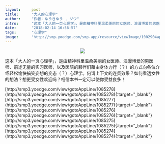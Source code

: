 ```yaml
---
layout:     post
title:      "大人的心理学"
author:     "作者：ゆうきゆう , ソウ"
intro:      "这本「大人的一页心理学」，是由精神科里温柔美丽的女医师、浪漫博爱的男医师、前途无量的实习医师，以及医院的夥伴们藉由身体力行（？）的方式向各位介绍轻松愉快搞笑妄想的变态（？）心理学。何谓上下文的连贯效果？如何看透女性的想法？想更受女性欢迎吗？相信本书一定可以使你受益良多！"
date:       "2018-02-14 16:56:57"
tags:       "心理学"
image:      "http://smp.yoedge.com/smp-app/resource/viewImage/1002904appline.png"
---
```

<div style="text-align: center">
<p><img src="http://smp.yoedge.com/smp-app/resource/viewImage/1002904appline.png"/></p>
</div>
<p class="post-meta">
<span>这本「大人的一页心理学」，是由精神科里温柔美丽的女医师、浪漫博爱的男医师、前途无量的实习医师，以及医院的夥伴们藉由身体力行（？）的方式向各位介绍轻松愉快搞笑妄想的变态（？）心理学。何谓上下文的连贯效果？如何看透女性的想法？想更受女性欢迎吗？相信本书一定可以使你受益良多！</span>
</p>
[http://smp3.yoedge.com/view/gotoAppLine/1085278](http://smp3.yoedge.com/view/gotoAppLine/1085278){:target="_blank"}
[http://smp3.yoedge.com/view/gotoAppLine/1085277](http://smp3.yoedge.com/view/gotoAppLine/1085277){:target="_blank"}
[http://smp3.yoedge.com/view/gotoAppLine/1085276](http://smp3.yoedge.com/view/gotoAppLine/1085276){:target="_blank"}
[http://smp3.yoedge.com/view/gotoAppLine/1085275](http://smp3.yoedge.com/view/gotoAppLine/1085275){:target="_blank"}
[http://smp3.yoedge.com/view/gotoAppLine/1085274](http://smp3.yoedge.com/view/gotoAppLine/1085274){:target="_blank"}


